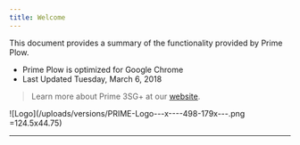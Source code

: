 ```yaml
---
title: Welcome
---
```


This document provides a summary of the functionality provided by Prime Plow.

* Prime Plow is optimized for Google Chrome
* Last Updated Tuesday, March 6, 2018

> Learn more about Prime 3SG+ at our [website](http://prime3sg.com/).

![Logo](/uploads/versions/PRIME-Logo---x----498-179x---.png =124.5x44.75)

---